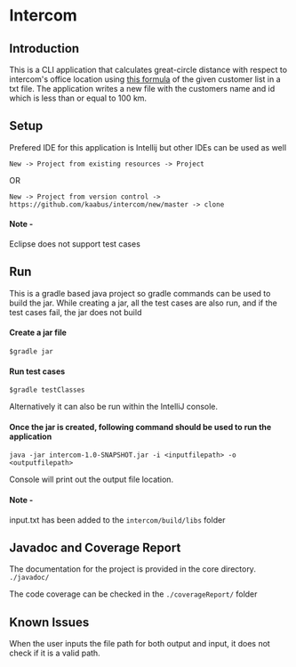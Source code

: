 # Intercom


## Introduction
This is a CLI application that calculates great-circle distance with respect to intercom's office location using [this formula](https://en.wikipedia.org/wiki/Great-circle_distance) of the given customer list 
in a txt file. The application writes a new file with the customers name and id which is less than or equal to 100 km. 

## Setup
Prefered IDE for this application is Intellij but other IDEs can be used as well

``New -> Project from existing resources -> Project``

OR

``New -> Project from version control -> https://github.com/kaabus/intercom/new/master -> clone``

#### Note - 
Eclipse does not support test cases


## Run

This is a gradle based java project so gradle commands can be used to build the jar. While creating a jar, all the test cases are also run, and if the 
test cases fail, the jar does not build

#### Create a jar file

``$gradle jar``

#### Run test cases

``$gradle testClasses``

Alternatively it can also be run within the IntelliJ console. 

#### Once the jar is created, following command should be used to run the application

``java -jar intercom-1.0-SNAPSHOT.jar -i <inputfilepath> -o <outputfilepath>``

Console will print out the output file location.


#### Note - 
input.txt has been added to the ``intercom/build/libs`` folder

## Javadoc and Coverage Report 
The documentation for the project is provided in the core directory. 
`` ./javadoc/``

The code coverage can be checked in the ``./coverageReport/`` folder 

## Known Issues
When the user inputs the file path for both output and input, it does not check if it is a valid path. 


